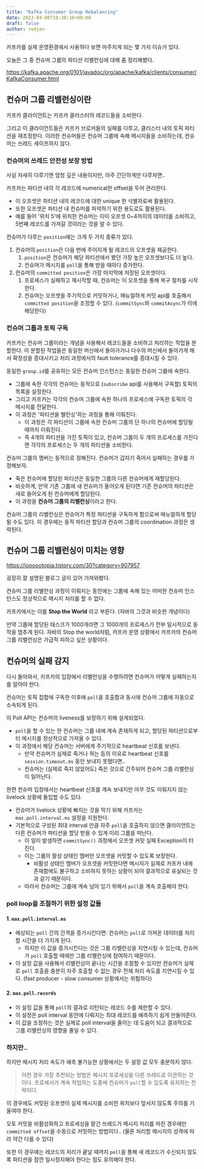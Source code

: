 ```yaml
---
title: "Kafka Consumer Group Rebalancing"
date: 2023-04-06T19:30:16+09:00
draft: false
author: redjen
---
```


카프카를 실제 운영환경에서 사용하다 보면 마주치게 되는 몇 가지 이슈가 있다.

오늘은 그 중 컨슈머 그룹의 파티션 리밸런싱에 대해 좀 정리해봤다.

https://kafka.apache.org/0101/javadoc/org/apache/kafka/clients/consumer/KafkaConsumer.html

## 컨슈머 그룹 리밸런싱이란

카프카 클라이언트는 카프카 클러스터의 레코드들을 소비한다.

그리고 이 클라이언트들은 카프카 브로커들의 실패를 다루고, 클러스터 내의 토픽 파티션을 재조정한다. 이러한 컨슈머들은 컨슈머 그룹에 속해 메시지들을 소비하는데, 컨슈머는 쓰레드 세이프하지 않다.

### 컨슈머의 쓰레드 안전성 보장 방법

사실 자세히 다루기엔 엄청 깊은 내용이지만, 아주 간단하게만 다루자면..

카프카는 파티션 내의 각 레코드에 numerical한 offset을 두어 관리한다.
- 이 오프셋은 파티션 내의 레코드에 대한 unique 한 식별자로써 활용된다.
- 또한 오프셋은 파티션 내 컨슈머를 파악하기 위한 용도로도 활용된다.
- 예를 들어 '위치 5'에 위치한 컨슈머는 이미 오프셋 0~4까지의 데이터를 소비하고, 5번째 레코드를 가져갈 것이라는 것을 알 수 있다.

컨슈머가 다루는 `position`에는 크게 두 가지 종류가 있다. 
1. 컨슈머의 `position`은 다음 번에 주어지게 될 레코드의 오프셋을 제공한다.
	1. `position`은 컨슈머가 해당 파티션에서 봤던 가장 높은 오프셋보다도 더 높다.
	2. 컨슈머가 메시지를 `poll`을 통해 받을 때마다 증가한다.
2. 컨슈머의 `committed position`은 가장 마지막에 저장된 오프셋이다.
	1. 프로세스가 실패하고 재시작할 때, 컨슈머는 이 오프셋을 통해 복구 절차를 시작한다.
	2. 컨슈머는 오프셋을 주기적으로 커밋하거나, 매뉴얼하게 커밋 api를 호출해서 `committed position`을 조정할 수 있다. (`commitSync`와 `commitAsync`가 이에 해당한다)

### 컨슈머 그룹과 토픽 구독

카프카는 컨슈머 그룹이라는 개념을 사용해서 레코드들을 소비하고 처리하는 작업을 분할한다. 이 분할된 작업들은 동일한 머신에서 돌아가거나 다수의 머신에서 돌아가게 해서 확장성을 증대시키고 처리 과정에서의 fault tolerance를 증대시킬 수 있다.

동일한 `group.id`를 공유하는 모든 컨슈머 인스턴스는 동일한 컨슈머 그룹에 속한다.

- 그룹에 속한 각각의 컨슈머는 동적으로 (`subscribe` api를 사용해서 구독할) 토픽의 목록을 설정한다. 
- 그리고 카프카는 각각의 컨슈머 그룹에 속한 하나의 프로세스에 구독한 토픽의 각 메시지를 전달한다.
- 이 과정은 '파티션을 밸런싱'하는 과정을 통해 이뤄진다.
	- 이 과정은 각 파티션이 그룹에 속한 컨슈머 그룹의 단 하나의 컨슈머에 할당될 때까지 이뤄진다.
	- 즉 4개의 파티션을 가진 토픽이 있고, 컨슈머 그룹이 두 개의 프로세스를 가진다면 각각의 프로세스는 두 개의 파티션을 소비한다.

컨슈머 그룹의 멤버는 동적으로 정해진다. 컨슈머가 갑자기 죽어서 실패하는 경우를 가정해보자.
- 죽은 컨슈머에 할당된 파티션은 동일한 그룹의 다른 컨슈머에게 재할당된다.
- 비슷하게, 만약 기존 그룹에 새 컨슈머가 들어오게 된다면 기존 컨슈머의 파티션은 새로 들어오게 된 컨슈머에게 할당된다.
- 이 과정을 **컨슈머 그룹의 리밸런싱**이라고 한다.

컨슈머 그룹의 리밸런싱은 컨슈머가 특정 파티션을 구독하게 함으로써 매뉴얼하게 할당될 수도 있다. 이 경우에는 동적 파티션 할당과 컨슈머 그룹의 coordination 과정은 생략된다.

## 컨슈머 그룹 리밸런싱이 미치는 영향

https://joooootopia.tistory.com/30?category=907957

굉장히 잘 설명된 블로그 글이 있어 가져와봤다.

컨슈머 그룹 리밸런싱 과정이 이뤄지는 동안에는 그룹에 속해 있는 어떠한 컨슈머 인스턴스도 정상적으로 메시지 처리를 할 수 없다. 

카프카에서는 이를 **Stop the World** 라고 부른다. (자바의 그것과 비슷한 개념이다)

만약 그룹에 할당된 태스크가 1000개라면 그 1000개의 프로세스가 전부 일시적으로 동작을 멈추게 된다. 자바의 Stop the world처럼, 카프카 운영 상황에서 카프카의 컨슈머 그룹 리밸런싱은 가급적 피하고 싶은 상황이다.

## 컨슈머의 실패 감지

다시 돌아와서, 카프카의 입장에서 리밸런싱을 수행하려면 컨슈머가 어떻게 실패하는지를 알아야 한다.

컨슈머는 토픽 집합에 구독한 이후에 `poll`을 호출함과 동시에 컨슈머 그룹에 자동으로 소속되게 된다.

이 Poll API는 컨슈머의 liveness를 보장하기 위해 설게되었다.
- `poll`을 할 수 있는 한 컨슈머는 그룹 내에 계속 존재하게 되고, 할당된 파티션으로부터 메시지를 정상적으로 가져올 수 있다.
- 이 과정에서 해당 컨슈머는 서버에게 주기적으로 heartbeat 신호를 보낸다.
	- 만약 컨슈머가 실제로 죽거나 하는 등의 이유로 heartbeat 신호를 `session.timeout.ms` 동안 보내지 못했다면.. 
	- 컨슈머는 (실제로 죽지 않았어도) 죽은 것으로 간주되어 컨슈머 그룹 리밸런싱이 일어난다.

한편 컨슈머 입장에서는 heartbeat 신호를 계속 보내지만 아무 것도 이뤄지지 않는 livelock 상황에 돌입할 수도 있다.
- 컨슈머가 livelock 상황에 빠지는 것을 막기 위해 카프카는 `max.poll.interval.ms` 설정을 지원한다.
- 기본적으로 구성된 최대 interval 만큼 자주 `poll`을 호출하지 않으면 클라이언트는 다른 컨슈머가 파티션을 할당 받을 수 있게 미리 그룹을 떠난다.
	- 이 일이 발생하면 `commitSync()` 과정에서 오프셋 커밋 실패 Exception이 터진다. 
	- 이는 그룹의 활성 상태인 멤버만 오프셋을 커밋할 수 있도록 보장한다.
		- 비활성 상태인 멤버가 오프셋을 커밋한다면 메시지가 실제로 카프카 내에 존재함에도 불구하고 소비하지 못하는 상황이 되어 결과적으로 유실되는 것과 같기 때문이다.
	- 따라서 컨슈머는 그룹에 계속 남아 있기 위해서 `poll`을 계속 호출해야 한다.

### poll loop을 조절하기 위한 설정 값들

#### 1. `max.poll.interval.ms`

- 예상되는 `poll` 간의 간격을 증가시킨다면: 컨슈머는 `poll`로 가져온 데이터를 처리할 시간을 더 가지게 된다.
	- 하지만 이 값을 증가시킨다는 것은 그룹 리밸런싱을 지연시킬 수 있는데, 컨슈머가 `poll` 호출할 때에만 그룹 리밸런싱에 참여하기 때문이다.
- 이 설정 값을 사용해서 리밸런싱이 끝나는 시간을 조절할 수 있지만 컨슈머가 실제로 `poll` 호출을 충분히 자주 호출할 수 없는 경우 전체 처리 속도를 지연시킬 수 있다. (fast producer - slow consumer 상황에서는 위험하다)

#### 2. `max.poll.records`

- 이 설정 값을 통해 `poll`의 결과로 리턴되는 레코드 수를 제한할 수 있다.
- 이 설정은 poll interval 동안에 다뤄지는 최대 레코드를 예측하기 쉽게 만들어준다.
- 이 값을 조정하는 것은 실제로 poll interval을 줄이는 데 도움이 되고 결과적으로 그룹 리밸런싱의 영향을 줄일 수 있다.

### 하지만..

하지만 메시지 처리 속도가 예측 불가능한 상황에서는 두 설정 값 모두 충분하지 않다.

> 이런 경우 가장 추천되는 방법은 메시지 프로세싱을 다른 쓰레드로 이관하는 것이다. 프로세서가 계속 작업하는 도중에 컨슈머가 `poll`할 수 있도록 유지하는 전략이다.

이 경우에도 커밋된 오프셋이 실제 메시지를 소비한 위치보다 앞서지 않도록 주의를 기울여야 한다.

오토 커밋을 비활성화하고 프로세싱을 맡긴 쓰레드가 메시지 처리를 마친 경우에만 `committed offset`을 수동으로 커밋하는 방법이다.. (물론 처리할 메시지의 성격에 따라 약간 다를 수 있다)

또한 이 경우에는 레코드의 처리가 끝날 때까지 `poll`을 통해 새 레코드가 수신되지 않도록 파티션을 잠깐 일시정지해야 한다는 점도 유의해야 한다.
